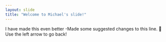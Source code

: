 ```yaml
---
layout: slide
title: "Welcome to Michael's slide!"
---
```

I have made this even better -Made some suggested changes to this line. :tada: 
Use the left arrow to go back!
